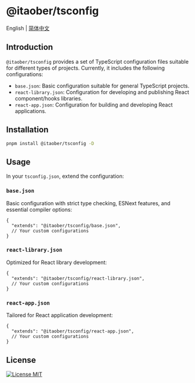 # @itaober/tsconfig

English | [简体中文](./README_CN.md)

## Introduction

`@itaober/tsconfig` provides a set of TypeScript configuration files suitable for different types of projects. Currently, it includes the following configurations:

- `base.json`: Basic configuration suitable for general TypeScript projects.
- `react-library.json`: Configuration for developing and publishing React component/hooks libraries.
- `react-app.json`: Configuration for building and developing React applications.

## Installation

```bash
pnpm install @itaober/tsconfig -D
```

## Usage

In your `tsconfig.json`, extend the configuration:

### `base.json`

Basic configuration with strict type checking, ESNext features, and essential compiler options:

```jsonc
{
  "extends": "@itaober/tsconfig/base.json",
  // Your custom configurations
}
```

### `react-library.json`

Optimized for React library development:

```jsonc
{
  "extends": "@itaober/tsconfig/react-library.json",
  // Your custom configurations
}
```

### `react-app.json`

Tailored for React application development:

```jsonc
{
  "extends": "@itaober/tsconfig/react-app.json",
  // Your custom configurations
}
```

## License

[![License MIT](https://img.shields.io/badge/License-MIT-yellow)](../../LICENSE)

